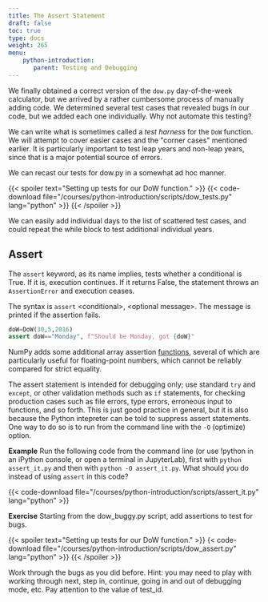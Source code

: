 ```yaml
---
title: The Assert Statement
draft: false
toc: true
type: docs
weight: 265
menu:
    python-introduction:
       parent: Testing and Debugging
---
```


We finally obtained a correct version of the `dow.py` day-of-the-week calculator, but we arrived by a rather cumbersome process of manually adding code.  We determined several test cases that revealed bugs in our code, but we added each one individually.  Why not automate this testing?

We can write what is sometimes called a _test harness_ for the `DoW` function.  We will attempt to cover easier cases and the "corner cases" mentioned earlier.  It is particularly important to test leap years and non-leap years, since that is a major potential source of errors.

We can recast our tests for dow.py in a somewhat ad hoc manner.

{{< spoiler text="Setting up tests for our DoW function." >}}
{{< code-download file="/courses/python-introduction/scripts/dow_tests.py" lang="python" >}}
{{< /spoiler >}}

We can easily add individual days to the list of scattered test cases, and could repeat the while block to test additional individual years.

## Assert

The `assert` keyword, as its name implies, tests whether a conditional is True.  If it is, execution continues.  If it returns False, the statement throws an `AssertionError` and execution ceases.  

The syntax is `assert` \<conditional>, \<optional message>.  The message is printed if the assertion fails.  

```python
doW=DoW(30,5,2016)
assert doW=="Monday", f"Should be Monday, got {doW}"
```

NumPy adds some additional array assertion [functions](https://numpy.org/doc/stable/reference/routines.testing.html), several of which are particularly useful for floating-point numbers, which cannot be reliably compared for strict equality.

The assert statement is intended for debugging only; use standard `try` and `except`, or other validation methods such as `if` statements, for checking production cases such as file errors, type errors, erroneous input to functions, and so forth.  This is just good practice in general, but it is also because the Python intepreter can be told to suppress assert statements.  One way to do so is to run from the command line with the `-O` (optimize) option.

**Example**
Run the following code from the command line (or use !python in an iPython console, or open a terminal in JupyterLab), first with `python assert_it.py` and then with `python -O assert_it.py`.  What should you do instead of using `assert` in this code?

{{< code-download file="/courses/python-introduction/scripts/assert_it.py" lang="python" >}}

**Exercise**
Starting from the dow_buggy.py script, add assertions to test for bugs.

{{< spoiler text="Setting up tests for our DoW function." >}}
{< code-download file="/courses/python-introduction/scripts/dow_assert.py" lang="python" >}}
{{< /spoiler >}}

Work through the bugs as you did before.  Hint: you may need to play with working through next, step in, continue, going in and out of debugging mode, etc.  Pay attention to the value of test_id.

